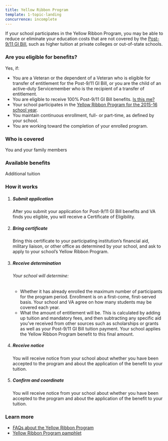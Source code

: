 ```yaml
---
title: Yellow Ribbon Program
template: 1-topic-landing
concurrence: incomplete
---
```


If your school participates in the Yellow Ribbon Program, you may be able to reduce or eliminate your education costs that are not covered by the [Post-9/11 GI Bill](/education/gi-bill/post-9-11/index.html), such as higher tuition at private colleges or out-of-state schools.
<div class="call-out" markdown="1">

### Are you eligible for benefits?
Yes, if:

  - You are a Veteran or the dependent of a Veteran who is eligible for transfer of entitlement for the Post-9/11 GI Bill, or you are the child of an active-duty Servicemember who is the recipient of a transfer of entitlement.
  - You are eligible to receive 100% Post-9/11 GI Bill benefits. [Is this me?](https://gibill.custhelp.com/app/answers/detail/a_id/947)
  - Your school participates in the [Yellow Ribbon Program for the 2015-16 school year](http://www.benefits.va.gov/GIBILL/yellow_ribbon/yrp_list_2015.asp ).
  - You maintain continuous enrollment, full- or part-time, as defined by your school.
  - You are working toward the completion of your enrolled program.

### Who is covered
You and your family members
</div>

### Available benefits
Additional tuition


### How it works

<ol class="process">
<li class="step one wow fadeIn animated">
<div markdown="1">

##### Submit application
After you submit your application for Post-9/11 GI Bill benefits and VA finds you eligible, you will receive a Certificate of Eligibility.
</div>
</li>

<li class="step two wow fadeIn animated">
<div markdown="1">

##### Bring certificate
Bring this certificate to your participating institution’s financial aid, military liaison, or other office as determined by your school, and ask to apply to your school’s Yellow Ribbon Program.
</div>
</li>

<li class="step three wow fadeIn animated">
<div markdown="1">

##### Receive determination

###### Your school will determine:
  -  Whether it has already enrolled the maximum number of participants for the program period. Enrollment is on a first-come, first-served basis. Your school and VA agree on how many students may be covered each year.
  -  What the amount of entitlement will be. This is calculated by adding up tuition and mandatory fees, and then subtracting any specific aid you’ve received from other sources such as scholarships or grants as well as your Post-9/11 GI Bill tuition payment. Your school applies the Yellow Ribbon Program benefit to this final amount.

</div>
</li>

<li class="step four wow fadeIn animated">
<div markdown="1">

##### Receive notice
You will receive notice from your school about whether you have been accepted to the program and about the application of the benefit to your tuition.
</div>
</li>

<li class="step last five wow fadeIn animated">
<div markdown="1">

##### Confirm and coordinate

You will receive notice from your school about whether you have been accepted to the program and about the application of the benefit to your tuition.

</div>
</li>

</ol>

### Learn more

- [FAQs about the Yellow Ribbon Program](http://www.benefits.va.gov/gibill/docs/factsheets/2012_Yellow_Ribbon_Student_FAQs.pdf)
- [Yellow Ribbon Program pamphlet](http://www.benefits.va.gov/gibill/docs/pamphlets/Yellow_Ribbon_Pamphlet.pdf)

